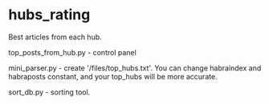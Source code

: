 hubs_rating
===========

Best articles from each hub. 

top_posts_from_hub.py - control panel

mini_parser.py - create '/files/top_hubs.txt'. You can change habraindex and habraposts constant, and your top_hubs will be more accurate.

sort_db.py - sorting tool.
